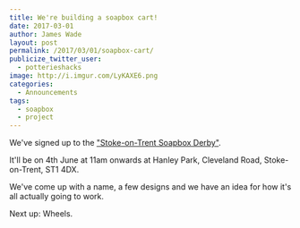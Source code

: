 ```yaml
---
title: We're building a soapbox cart!
date: 2017-03-01
author: James Wade
layout: post
permalink: /2017/03/01/soapbox-cart/
publicize_twitter_user:
  - potterieshacks
image: http://i.imgur.com/LyKAXE6.png
categories:
  - Announcements
tags:
  - soapbox
  - project
---
```


We've signed up to the ["Stoke-on-Trent Soapbox Derby"](https://www.facebook.com/events/859068430862950/).

It'll be on 4th June at 11am onwards at Hanley Park, Cleveland Road, Stoke-on-Trent, ST1 4DX.

We've come up with a name, a few designs and we have an idea for how it's all actually going to work.

Next up: Wheels.